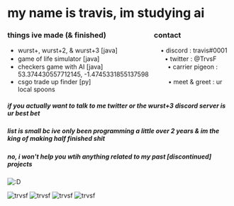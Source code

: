 <h1>
my name is travis, im studying ai
</h1>
<h3>things ive made (& finished)⠀⠀⠀⠀⠀⠀⠀⠀⠀contact</h3>
<ul>
<li>wurst+, wurst+2, & wurst+3 [java]⠀⠀⠀⠀        ⠀⠀  ⠀• discord : travis#0001</li>
<li>game of life simulator [java]⠀⠀⠀⠀⠀⠀⠀⠀⠀  　  ⠀⠀    • twitter : @TrvsF</li>
<li>checkers game with AI [java]⠀⠀⠀⠀⠀⠀⠀⠀⠀⠀⠀⠀     ⠀• carrier pigeon : 53.374430557712145, -1.4745331855137598 </li>
<li>csgo trade up finder [py]⠀⠀⠀⠀⠀⠀⠀⠀⠀⠀⠀⠀⠀⠀  ⠀ ⠀ • meet & greet : ur local spoons</li>
</ul>
<h5>if you actually want to talk to me twitter or the wurst+3 discord server is ur best bet</h5>
<h5>list is small bc ive only been programming a little over 2 years & im the king of making half finished shit</h5>
<h5>no, i won't help you wtih anything related to my past [discontinued] projects</h5>

<img src = "https://media.discordapp.net/attachments/836702416920772659/867868500428980234/standard.gif" alt = ":D" />

<p> <img src="https://komarev.com/ghpvc/?username=trvsf&color=8E64D0" alt="trvsf" /> <img src="https://img.shields.io/github/followers/trvsf" alt="trvsf" />  <img src="https://img.shields.io/badge/gamer-dub-ff69b4" alt="trvsf" /> <img src="https://img.shields.io/badge/my%20music%20taste%20is-better%20than%20urs-success" alt="trvsf" />  </p>
